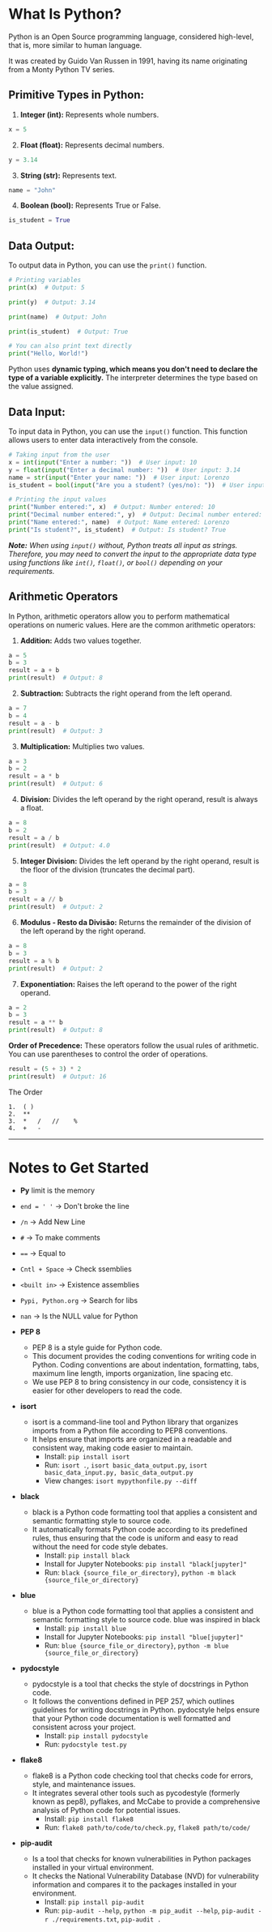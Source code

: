 # What Is Python?
Python is an Open Source programming language, considered high-level, that is, more similar to human language.

It was created by Guido Van Russen in 1991, having its name originating from a Monty Python TV series.


## Primitive Types in Python:
1. **Integer (int):** Represents whole numbers.
```python
x = 5
```

2. **Float (float):** Represents decimal numbers.
```python
y = 3.14
```

3. **String (str):** Represents text.
```python
name = "John"
```

4. **Boolean (bool):** Represents True or False.
```python
is_student = True
```


## Data Output:

To output data in Python, you can use the `print()` function. 
```python
# Printing variables
print(x)  # Output: 5

print(y)  # Output: 3.14

print(name)  # Output: John

print(is_student)  # Output: True

# You can also print text directly
print("Hello, World!")
```

Python uses **dynamic typing, which means you don't need to declare the type of a variable explicitly.** The interpreter determines the type based on the value assigned.

## Data Input:

To input data in Python, you can use the `input()` function. This function allows users to enter data interactively from the console.

```python
# Taking input from the user
x = int(input("Enter a number: "))  # User input: 10
y = float(input("Enter a decimal number: "))  # User input: 3.14
name = str(input("Enter your name: "))  # User input: Lorenzo
is_student = bool(input("Are you a student? (yes/no): "))  # User input: yes

# Printing the input values
print("Number entered:", x)  # Output: Number entered: 10
print("Decimal number entered:", y)  # Output: Decimal number entered: 3.14
print("Name entered:", name)  # Output: Name entered: Lorenzo
print("Is student?", is_student)  # Output: Is student? True
```

***Note:** When using `input()` without, Python treats all input as strings. Therefore, you may need to convert the input to the appropriate data type using functions like `int()`, `float()`, or `bool()` depending on your requirements.*


## Arithmetic Operators
In Python, arithmetic operators allow you to perform mathematical operations on numeric values. Here are the common arithmetic operators:

1. **Addition:** Adds two values together.
```python
a = 5
b = 3
result = a + b
print(result)  # Output: 8
```

2. **Subtraction:** Subtracts the right operand from the left operand.
```python
a = 7
b = 4
result = a - b
print(result)  # Output: 3
```

3. **Multiplication:** Multiplies two values.
```python
a = 3
b = 2
result = a * b
print(result)  # Output: 6
```

4. **Division:** Divides the left operand by the right operand, result is always a float.
```python
a = 8
b = 2
result = a / b
print(result)  # Output: 4.0
```

5. **Integer Division:** Divides the left operand by the right operand, result is the floor of the division (truncates the decimal part).
```python
a = 8
b = 3
result = a // b
print(result)  # Output: 2
```

6. **Modulus - Resto da Divisão:** Returns the remainder of the division of the left operand by the right operand.
```python
a = 8
b = 3
result = a % b
print(result)  # Output: 2
```

7. **Exponentiation:** Raises the left operand to the power of the right operand.
```python
a = 2
b = 3
result = a ** b
print(result)  # Output: 8
```

**Order of Precedence:**
These operators follow the usual rules of arithmetic. You can use parentheses to control the order of operations.
```python
result = (5 + 3) * 2
print(result)  # Output: 16
```

The Order
```
1.  ( )
2.  **
3.  *   /   //    %
4.  +   -
```

---
# Notes to Get Started
- **Py** limit is the memory

- `end = ' '` → Don't broke the line

- `/n` → Add New Line

- `#` → To make comments

- `==` → Equal to

- `Cntl + Space` → Check ssemblies

- `<built in>` → Existence assemblies

- `Pypi, Python.org` → Search for libs

- `nan` → Is the NULL value for Python

- **PEP 8**
    - PEP 8 is a style guide for Python code. 
    - This document provides the coding conventions for writing code in Python. Coding conventions are about indentation, formatting, tabs, maximum line length, imports organization, line spacing etc. 
    - We use PEP 8 to bring consistency in our code, consistency it is easier for other developers to read the code.

- **isort**
    - isort is a command-line tool and Python library that organizes imports from a Python file according to PEP8 conventions. 
    - It helps ensure that imports are organized in a readable and consistent way, making code easier to maintain.
        - Install: `pip install isort`
        - Run: `isort .`, `isort basic_data_output.py`, `isort basic_data_input.py, basic_data_output.py`
        - View changes: `isort mypythonfile.py --diff`

- **black**
    - black is a Python code formatting tool that applies a consistent and semantic formatting style to source code. 
    - It automatically formats Python code according to its predefined rules, thus ensuring that the code is uniform and easy to read without the need for code style debates.
        - Install: `pip install black`
        - Install for Jupyter Notebooks: `pip install "black[jupyter]"`
        - Run: `black {source_file_or_directory}`, `python -m black {source_file_or_directory}`

- **blue**
    - blue is a Python code formatting tool that applies a consistent and semantic formatting style to source code. blue was inspired in black
        - Install: `pip install blue`
        - Install for Jupyter Notebooks: `pip install "blue[jupyter]"`
        - Run: `blue {source_file_or_directory}`, `python -m blue {source_file_or_directory}`

- **pydocstyle**
    - pydocstyle is a tool that checks the style of docstrings in Python code. 
    - It follows the conventions defined in PEP 257, which outlines guidelines for writing docstrings in Python. pydocstyle helps ensure that your Python code documentation is well formatted and consistent across your project.
        - Install: `pip install pydocstyle`
        - Run: `pydocstyle test.py`

- **flake8**
    - flake8 is a Python code checking tool that checks code for errors, style, and maintenance issues. 
    - It integrates several other tools such as pycodestyle (formerly known as pep8), pyflakes, and McCabe to provide a comprehensive analysis of Python code for potential issues.
        - Install: `pip install flake8`
        - Run: `flake8 path/to/code/to/check.py`, `flake8 path/to/code/`

- **pip-audit**
    - Is a tool that checks for known vulnerabilities in Python packages installed in your virtual environment. 
    - It checks the National Vulnerability Database (NVD) for vulnerability information and compares it to the packages installed in your environment.
        - Install: `pip install pip-audit`
        - Run: `pip-audit --help`, `python -m pip_audit --help`, `pip-audit -r ./requirements.txt`, `pip-audit .`
        